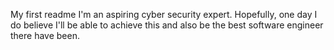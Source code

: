 My first readme
I'm an aspiring cyber security expert.
Hopefully, one day I do believe I'll be able to achieve this and also be the best software engineer there have been.
